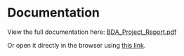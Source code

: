 # Documentation

View the full documentation here: [BDA_Project_Report.pdf](./BDA_Project_Report.pdf)

Or open it directly in the browser using [this link](./BDA_Project_Report.pdf).
